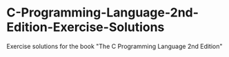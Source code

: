 # C-Programming-Language-2nd-Edition-Exercise-Solutions
Exercise solutions for the book "The C Programming Language 2nd Edition"
